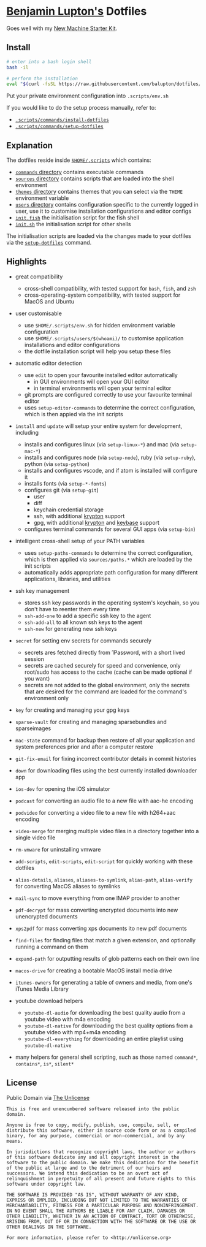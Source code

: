 # [Benjamin Lupton's](http://balupton.com) Dotfiles

Goes well with my [New Machine Starter Kit](https://gist.github.com/balupton/5259595).


## Install

``` bash
# enter into a bash login shell
bash -il

# perform the installation
eval "$(curl -fsSL https://raw.githubusercontent.com/balupton/dotfiles/master/.scripts/commands/install-dotfiles)"
```

Put your private environment configuration into `.scripts/env.sh`

If you would like to do the setup process manually, refer to:

- [`.scripts/commands/install-dotfiles`](https://github.com/balupton/dotfiles/blob/master/.scripts/commands/install-dotfiles)
- [`.scripts/commands/setup-dotfiles`](https://github.com/balupton/dotfiles/blob/master/.scripts/commands/setup-dotfiles)


## Explanation

The dotfiles reside inside [`$HOME/.scripts`](https://github.com/balupton/dotfiles/tree/master/.scripts) which contains:

- [`commands` directory](https://github.com/balupton/dotfiles/tree/master/.scripts/commands) contains executable commands
- [`sources` directory](https://github.com/balupton/dotfiles/tree/master/.scripts/sources) contains scripts that are loaded into the shell environment
- [`themes` directory](https://github.com/balupton/dotfiles/tree/master/.scripts/themes) contains themes that you can select via the `THEME` environment variable
- [`users` directory](https://github.com/balupton/dotfiles/tree/master/.scripts/users) contains configuration specific to the currently logged in user, use it to customise installation configurations and editor configs
- [`init.fish`](https://github.com/balupton/dotfiles/blob/master/.scripts/init.fish) the initialisation script for the fish shell
- [`init.sh`](https://github.com/balupton/dotfiles/blob/master/.scripts/init.sh) the initialisation script for other shells

The initialisation scripts are loaded via the changes made to your dotfiles via the [`setup-dotfiles`](https://github.com/balupton/dotfiles/blob/master/.scripts//commands/setup-dotfiles) command.


## Highlights

- great compatibility
    - cross-shell compatibility, with tested support for `bash`, `fish`, and `zsh`
    - cross-operating-system compatibility, with tested support for MacOS and Ubuntu

- user customisable
    - use `$HOME/.scripts/env.sh` for hidden environment variable configuration
    - use `$HOME/.scripts/users/$(whoami)/` to customise application installations and editor configurations
    - the dotfile installation script will help you setup these files

- automatic editor detection
    - use `edit` to open your favourite installed editor automatically
        - in GUI environments will open your GUI editor
        - in terminal environments will open your terminal editor
    - git prompts are configured correctly to use your favourite terminal editor
    - uses `setup-editor-commands` to determine the correct configuration, which is then appied via the init scripts

- `install` and `update` will setup your entire system for development, including
    - installs and configures linux (via `setup-linux-*`) and mac (via `setup-mac-*`)
    - installs and configures node (via `setup-node`), ruby (via `setup-ruby`), python (via `setup-python`)
    - installs and configures vscode, and if atom is installed will configure it
    - installs fonts (via `setup-*-fonts`)
    - configures git (via `setup-git`)
        - user
        - diff
        - keychain credential storage
        - ssh, with additional [krypton](https://krypt.co) support
        - gpg, with additional [krypton](https://krypt.co) and [keybase](https://keybase.io) support
    - configures terminal commands for several GUI apps (via `setup-bin`)

- intelligent cross-shell setup of your PATH variables
    - uses `setup-paths-commands` to determine the correct configuration, which is then applied via `sources/paths.*` which are loaded by the init scripts
    - automatically adds appropriate path configuration for many different applications, libraries, and utilities

- ssh key management
    - stores ssh key passwords in the operating system's keychain, so you don't have to reenter them every time
    - `ssh-add-one` to add a specific ssh key to the agent
    - `ssh-add-all` to all known ssh keys to the agent
    - `ssh-new` for generating new ssh keys

- `secret` for setting env secrets for commands securely
    - secrets ares fetched directly from 1Password, with a short lived session
    - secrets are cached securely for speed and convenience, only root/sudo has access to the cache (cache can be made optional if you want)
    - secrets are not added to the global environment, only the secrets that are desired for the command are loaded for the command's environment only

- `key` for creating and managing your gpg keys

- `sparse-vault` for creating and managing sparsebundles and sparseimages

- `mac-state` command for backup then restore of all your application and system preferences prior and after a computer restore

- `git-fix-email` for fixing incorrect contributor details in commit histories

- `down` for downloading files using the best currently installed downloader app

- `ios-dev` for opening the iOS simulator

- `podcast` for converting an audio file to a new file with aac-he encoding

- `podvideo` for converting a video file to a new file with h264+aac encoding

- `video-merge` for merging multiple video files in a directory together into a single video file

- `rm-vmware` for uninstalling vmware

- `add-scripts`, `edit-scripts`, `edit-script` for quickly working with these dotfiles

- `alias-details`, `aliases`, `aliases-to-symlink`, `alias-path`, `alias-verify` for converting MacOS aliases to symlinks

- `mail-sync` to move everything from one IMAP provider to another

- `pdf-decrypt` for mass converting encrypted documents into new unencrypted documents

- `xps2pdf` for mass converting xps documents ito new pdf documents

- `find-files` for finding files that match a given extension, and optionally running a command on them

- `expand-path` for outputting results of glob patterns each on their own line

- `macos-drive` for creating a bootable MacOS install media drive

- `itunes-owners` for generating a table of owners and media, from one's iTunes Media Library

- youtube download helpers
    - `youtube-dl-audio` for downloading the best quality audio from a youtube video with m4a encoding
    - `youtube-dl-native` for downloading the best quality options from a youtube video with mp4+m4a encoding
    - `youtube-dl-everything` for downloading an entire playlist using `youtube-dl-native`

- many helpers for general shell scripting, such as those named `command*`, `contains*`, `is*`, `silent*`


## License

Public Domain via [The Unlicense](https://choosealicense.com/licenses/unlicense/)

```
This is free and unencumbered software released into the public domain.

Anyone is free to copy, modify, publish, use, compile, sell, or
distribute this software, either in source code form or as a compiled
binary, for any purpose, commercial or non-commercial, and by any
means.

In jurisdictions that recognize copyright laws, the author or authors
of this software dedicate any and all copyright interest in the
software to the public domain. We make this dedication for the benefit
of the public at large and to the detriment of our heirs and
successors. We intend this dedication to be an overt act of
relinquishment in perpetuity of all present and future rights to this
software under copyright law.

THE SOFTWARE IS PROVIDED "AS IS", WITHOUT WARRANTY OF ANY KIND,
EXPRESS OR IMPLIED, INCLUDING BUT NOT LIMITED TO THE WARRANTIES OF
MERCHANTABILITY, FITNESS FOR A PARTICULAR PURPOSE AND NONINFRINGEMENT.
IN NO EVENT SHALL THE AUTHORS BE LIABLE FOR ANY CLAIM, DAMAGES OR
OTHER LIABILITY, WHETHER IN AN ACTION OF CONTRACT, TORT OR OTHERWISE,
ARISING FROM, OUT OF OR IN CONNECTION WITH THE SOFTWARE OR THE USE OR
OTHER DEALINGS IN THE SOFTWARE.

For more information, please refer to <http://unlicense.org>
```
